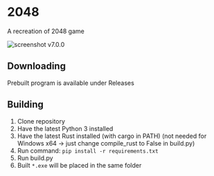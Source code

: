 # 2048
A recreation of 2048 game

![screenshot v7.0.0](https://user-images.githubusercontent.com/40371578/227711149-07d734d7-128b-45d7-b0b4-97bc175eca38.png)

## Downloading
Prebuilt program is available under Releases

## Building
1. Clone repository
2. Have the latest Python 3 installed
3. Have the latest Rust installed (with cargo in PATH) (not needed for Windows x64 -> just change compile_rust to False in build.py)
4. Run command: `pip install -r requirements.txt`
5. Run build.py
6. Built `*.exe` will be placed in the same folder
